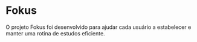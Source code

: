 # Fokus
O projeto Fokus foi desenvolvido para ajudar cada usuário a estabelecer e manter uma rotina de estudos eficiente.

